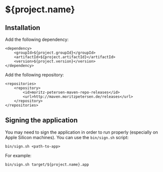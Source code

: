# ${project.name}

## Installation

Add the following dependency:

```
<dependency>
    <groupId>${project.groupId}</groupId>
    <artifactId>${project.artifactId}</artifactId>
    <version>${project.version}</version>
</dependency>
```

Add the following repository:

```
<repositories>
    <repository>
        <id>moritz-petersen-maven-repo-releases</id>
        <url>http://maven.moritzpetersen.de/releases</url>
    </repository>
</repositories>
```

## Signing the application

You may need to sign the application in order to run properly (especially on Apple Silicon machines). You can use
the `bin/sign.sh` script:

```
bin/sign.sh <path-to-app>
```

For example:

```
bin/sign.sh target/${project.name}.app
```